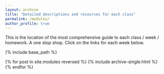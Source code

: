 ```yaml
---
layout: archive
title: "Detailed descriptions and resources for each class"
permalink: /modules/
author_profile: true
---
```


This is the location of the most comprehensive guide to each class / week / homework. A one stop shop. Click on the links for each week below.

{% include base_path %}

{% for post in site.modules reversed %}
  {% include archive-single.html %}
{% endfor %}

